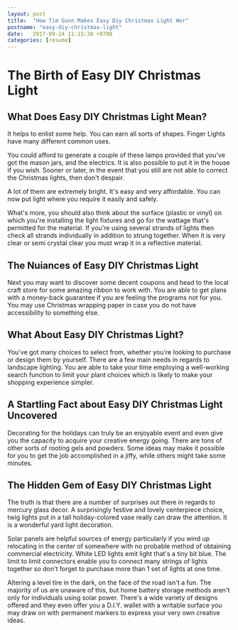 ```yaml
---
layout: post
title:  "How Tim Gunn Makes Easy Diy Christmas Light Wor"
postname: "easy-diy-christmas-light"
date:   2017-09-24 11:15:38 +0700
categories: [resume]
---
```

 The Birth of Easy DIY Christmas Light 
=======================================

 What Does Easy DIY Christmas Light Mean? 
------------------------------------------

It helps to enlist some help. You can earn all sorts of shapes. Finger Lights have many different common uses.

You could afford to generate a couple of these lamps provided that you've got the mason jars, and the electrics. It is also possible to put it in the house if you wish. Sooner or later, in the event that you still are not able to correct the Christmas lights, then don't despair.

A lot of them are extremely bright. It's easy and very affordable. You can now put light where you require it easily and safely.

What's more, you should also think about the surface (plastic or vinyl) on which you're installing the light fixtures and go for the wattage that's permitted for the material. If you're using several strands of lights then check all strands individually in addition to strung together. When it is very clear or semi crystal clear you must wrap it in a reflective material.

 The Nuiances of Easy DIY Christmas Light 
------------------------------------------

Next you may want to discover some decent coupons and head to the local craft store for some amazing ribbon to work with. You are able to get plans with a money-back guarantee if you are feeling the programs not for you. You may use Christmas wrapping paper in case you do not have accessibility to something else.

 What About Easy DIY Christmas Light?
-------------------------------------

You've got many choices to select from, whether you're looking to purchase or design them by yourself. There are a few main needs in regards to landscape lighting. You are able to take your time employing a well-working search function to limit your plant choices which is likely to make your shopping experience simpler.

 A Startling Fact about Easy DIY Christmas Light Uncovered 
-----------------------------------------------------------

Decorating for the holidays can truly be an enjoyable event and even give you the capacity to acquire your creative energy going. There are tons of other sorts of rooting gels and powders. Some ideas may make it possible for you to get the job accomplished in a jiffy, while others might take some minutes.

 The Hidden Gem of Easy DIY Christmas Light 
--------------------------------------------

The truth is that there are a number of surprises out there in regards to mercury glass decor. A surprisingly festive and lovely centerpiece choice, twig lights put in a tall holiday-colored vase really can draw the attention. It is a wonderful yard light decoration.

Solar panels are helpful sources of energy particularly if you wind up relocating in the center of somewhere with no probable method of obtaining commercial electricity. White LED lights emit light that's a tiny bit blue. The limit to limit connectors enable you to connect many strings of lights together so don't forget to purchase more than 1 set of lights at one time.

Altering a level tire in the dark, on the face of the road isn't a fun. The majority of us are unaware of this, but home battery storage methods aren't only for individuals using solar power. There's a wide variety of designs offered and they even offer you a D.I.Y. wallet with a writable surface you may draw on with permanent markers to express your very own creative ideas.
